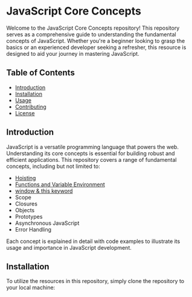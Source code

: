 # JavaScript Core Concepts

Welcome to the JavaScript Core Concepts repository! This repository serves as a comprehensive guide to understanding the fundamental concepts of JavaScript. Whether you're a beginner looking to grasp the basics or an experienced developer seeking a refresher, this resource is designed to aid your journey in mastering JavaScript.

## Table of Contents

- [Introduction](#introduction)
- [Installation](#installation)
- [Usage](#usage)
- [Contributing](#contributing)
- [License](#license)

## Introduction

JavaScript is a versatile programming language that powers the web. Understanding its core concepts is essential for building robust and efficient applications. This repository covers a range of fundamental concepts, including but not limited to:

- [Hoisting](https://github.com/karankris/Js-Core_Concepts/tree/main/A%29%20Hoisting/index.js) 
- [Functions and Variable Environment](https://github.com/karankris/Js-Core_Concepts/blob/main/B%29%20Functions%20and%20Variable%20Environment/index.js) 
- [ window & this keyword](https://github.com/karankris/Js-Core_Concepts/blob/main/C%29%20window%20%26%20this%20keyword/index.js)
- Scope
- Closures
- Objects
- Prototypes
- Asynchronous JavaScript
- Error Handling

Each concept is explained in detail with code examples to illustrate its usage and importance in JavaScript development.

## Installation

To utilize the resources in this repository, simply clone the repository to your local machine:



